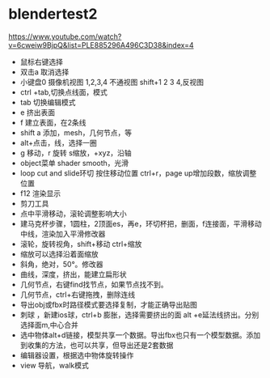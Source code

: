 # blendertest2

https://www.youtube.com/watch?v=6cweiw9BjpQ&list=PLE885296A496C3D38&index=4

- 鼠标右键选择
- 双击a 取消选择
- 小键盘0 摄像机视图 1,2,3,4 不通视图 shift+1 2 3 4,反视图
- ctrl +tab,切换点线面，模式
- tab 切换编辑模式
- e 挤出表面
- f 建立表面，在2条线
- shift a 添加，mesh，几何节点，等
- alt+点击，线，选择一圈
- g 移动，r 旋转 s缩放，+xyz，沿轴
- object菜单 shader smooth，光滑
- loop cut and slide环切 按住移动位置 ctrl+r，page up增加段数，缩放调整位置
- f12 渲染显示
- 剪刀工具
- 点中平滑移动，滚轮调整影响大小
- 建马克杯步骤，1圆柱，2顶面es，再e，环切杯把，删面，f连接面，平滑移动中线，渲染加入平滑修改器
- 滚轮，旋转视角，shift+移动 ctrl+缩放
- 缩放可以选择沿着面缩放
- 斜角，绝对，50°。修改器
- 曲线，深度，挤出，能建立扁形状
- 几何节点，右键find找节点，如果节点找不到。
- 几何节点，ctrl+右键拖拽，删除连线
- 导出obj或fbx时路径模式要选择复制，才能正确导出贴图
- 刺球 ，新建ios球，ctrl+b 膨胀，选择需要挤出的面 alt +e延法线挤出。分别选择面m,中心合并
- 选中物体alt+d链接，模型共享一个数据。导出fbx也只有一个模型数据。添加到收集的方法，也可以共享，但导出还是2套数据
- 编辑器设置，根据选中物体旋转操作
- view 导航，walk模式
